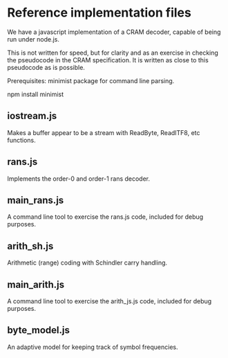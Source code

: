 Reference implementation files
==============================

We have a javascript implementation of a CRAM decoder, capable of
being run under node.js.

This is not written for speed, but for clarity and as an exercise in
checking the pseudocode in the CRAM specification.  It is written as
close to this pseudocode as is possible.


Prerequisites: minimist package for command line parsing.

  npm install minimist


iostream.js
-----------

Makes a buffer appear to be a stream with ReadByte, ReadITF8, etc
functions.


rans.js
-------

Implements the order-0 and order-1 rans decoder.


main_rans.js
------------

A command line tool to exercise the rans.js code, included for debug
purposes.


arith_sh.js
-----------

Arithmetic (range) coding with Schindler carry handling.


main_arith.js
-------------

A command line tool to exercise the arith_js.js code, included for debug
purposes.


byte_model.js
-------------

An adaptive model for keeping track of symbol frequencies.
